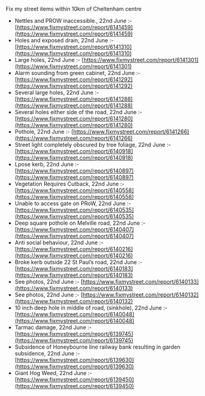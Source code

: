 Fix my street items within 10km of Cheltenham centre

<!-- fix_marker starts -->

- Nettles and PROW inaccessible., 22nd June :- [https://www.fixmystreet.com/report/6141459](https://www.fixmystreet.com/report/6141459)
- Holes and exposed drain, 22nd June :- [https://www.fixmystreet.com/report/6141310](https://www.fixmystreet.com/report/6141310)
- Large holes, 22nd June :- [https://www.fixmystreet.com/report/6141301](https://www.fixmystreet.com/report/6141301)
- Alarm sounding from green cabinet, 22nd June :- [https://www.fixmystreet.com/report/6141292](https://www.fixmystreet.com/report/6141292)
- Several large holes, 22nd June :- [https://www.fixmystreet.com/report/6141288](https://www.fixmystreet.com/report/6141288)
- Several holes either side of the road, 22nd June :- [https://www.fixmystreet.com/report/6141280](https://www.fixmystreet.com/report/6141280)
- Pothole, 22nd June :- [https://www.fixmystreet.com/report/6141266](https://www.fixmystreet.com/report/6141266)
- Street light completely obscured by tree foliage, 22nd June :- [https://www.fixmystreet.com/report/6140918](https://www.fixmystreet.com/report/6140918)
- Lpose kerb, 22nd June :- [https://www.fixmystreet.com/report/6140897](https://www.fixmystreet.com/report/6140897)
- Vegetation Requires Cutback, 22nd June :- [https://www.fixmystreet.com/report/6140558](https://www.fixmystreet.com/report/6140558)
- Unable to access gate on PRoW, 22nd June :- [https://www.fixmystreet.com/report/6140535](https://www.fixmystreet.com/report/6140535)
- Deep square pothole on Melville road, 22nd June :- [https://www.fixmystreet.com/report/6140407](https://www.fixmystreet.com/report/6140407)
- Anti social behaviour, 22nd June :- [https://www.fixmystreet.com/report/6140216](https://www.fixmystreet.com/report/6140216)
- Broke kerb outside 22 St Paul’s road, 22nd June :- [https://www.fixmystreet.com/report/6140183](https://www.fixmystreet.com/report/6140183)
- See photos, 22nd June :- [https://www.fixmystreet.com/report/6140133](https://www.fixmystreet.com/report/6140133)
- See photos, 22nd June :- [https://www.fixmystreet.com/report/6140132](https://www.fixmystreet.com/report/6140132)
- 10 inch deep hole in middle of road, (sinkhole), 22nd June :- [https://www.fixmystreet.com/report/6140048](https://www.fixmystreet.com/report/6140048)
- Tarmac damage, 22nd June :- [https://www.fixmystreet.com/report/6139745](https://www.fixmystreet.com/report/6139745)
- Subsidence of Honeybourne line railway bank resulting in garden subsidence, 22nd June :- [https://www.fixmystreet.com/report/6139630](https://www.fixmystreet.com/report/6139630)
- Giant Hog Weed, 22nd June :- [https://www.fixmystreet.com/report/6139450](https://www.fixmystreet.com/report/6139450)

<!-- fix_marker ends -->